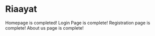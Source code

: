 # Riaayat
Homepage is completed!
Login Page is complete!
Registration page is complete!
About us page is complete!